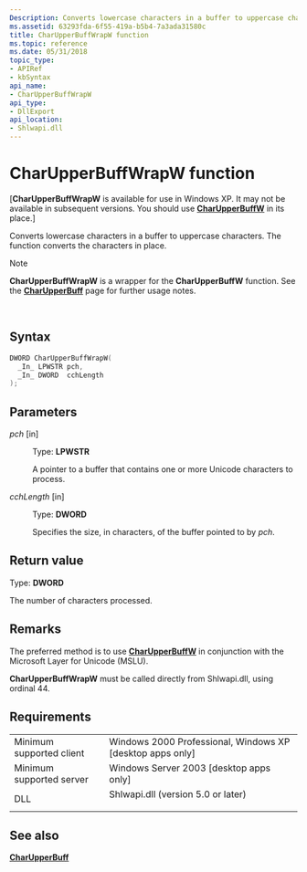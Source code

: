 ```yaml
---
Description: Converts lowercase characters in a buffer to uppercase characters.
ms.assetid: 63293fda-6f55-419a-b5b4-7a3ada31580c
title: CharUpperBuffWrapW function
ms.topic: reference
ms.date: 05/31/2018
topic_type: 
- APIRef
- kbSyntax
api_name: 
- CharUpperBuffWrapW
api_type: 
- DllExport
api_location: 
- Shlwapi.dll
---
```


# CharUpperBuffWrapW function

\[**CharUpperBuffWrapW** is available for use in Windows XP. It may not be available in subsequent versions. You should use [**CharUpperBuffW**](/windows/win32/api/winuser/nf-winuser-charupperbuffa) in its place.\]

Converts lowercase characters in a buffer to uppercase characters. The function converts the characters in place.

> [!Note]  
> **CharUpperBuffWrapW** is a wrapper for the **CharUpperBuffW** function. See the [**CharUpperBuff**](/windows/win32/api/winuser/nf-winuser-charupperbuffa) page for further usage notes.

 

## Syntax


```C++
DWORD CharUpperBuffWrapW(
  _In_ LPWSTR pch,
  _In_ DWORD  cchLength
);
```



## Parameters

<dl> <dt>

*pch* \[in\]
</dt> <dd>

Type: **LPWSTR**

A pointer to a buffer that contains one or more Unicode characters to process.

</dd> <dt>

*cchLength* \[in\]
</dt> <dd>

Type: **DWORD**

Specifies the size, in characters, of the buffer pointed to by *pch*.

</dd> </dl>

## Return value

Type: **DWORD**

The number of characters processed.

## Remarks

The preferred method is to use [**CharUpperBuffW**](/windows/win32/api/winuser/nf-winuser-charupperbuffa) in conjunction with the Microsoft Layer for Unicode (MSLU).

**CharUpperBuffWrapW** must be called directly from Shlwapi.dll, using ordinal 44.

## Requirements



|                                     |                                                                                                               |
|-------------------------------------|---------------------------------------------------------------------------------------------------------------|
| Minimum supported client<br/> | Windows 2000 Professional, Windows XP \[desktop apps only\]<br/>                                        |
| Minimum supported server<br/> | Windows Server 2003 \[desktop apps only\]<br/>                                                          |
| DLL<br/>                      | <dl> <dt>Shlwapi.dll (version 5.0 or later)</dt> </dl> |



## See also

<dl> <dt>

[**CharUpperBuff**](/windows/win32/api/winuser/nf-winuser-charupperbuffa)
</dt> </dl>

 

 